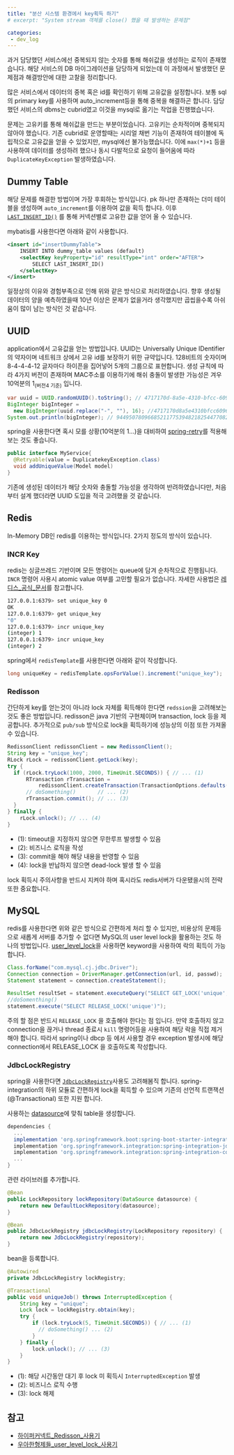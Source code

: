 ```yaml
---
title: "분산 시스템 환경에서 key획득 하기"
# excerpt: "System stream 객체를 close() 했을 때 발생하는 문제점"

categories:
 - dev_log
---
```

과거 담당했던 서비스에선 중복되지 않는 숫자를 통해 해쉬값을 생성하는 로직이 존재했습니다. 해당 서비스의 DB 마이그레이션을 담당하게 되었는데 이 과정에서 발생했던 문제점과 해결방안에 대한 고찰을 정리합니다.

많은 서비스에서 데이터의 중복 혹은 id를 확인하기 위해 고유값을 설정합니다. 보통 sql의 primary key를 사용하며 auto_increment등을 통해 중복을 해결하곤 합니다. 담당했던 서비스의 dbms는 cubrid였고 이것을 mysql로 옮기는 작업을 진행했습니다.

문제는 고유키를 통해 해쉬값을 만드는 부분이었습니다. 고유키는 순차적이며 중복되지 않아야 했습니다. 기존 cubrid로 운영할때는 시리얼 채번 기능이 존재하여 테이블에 독립적으로 고유값을 얻을 수 있었지만, mysql에선 불가능했습니다. 이에 `max(*)+1` 등을 사용하여 데이터를 생성하려 했으나 동시 다발적으로 요청이 들어옴에 따라 `DuplicateKeyException` 발생하였습니다. 

## Dummy Table

해당 문제를 해결한 방법이며 가장 후회하는 방식입니다. pk 하나만 존재하는 더미 테이블을 생성하며 `auto_increment`를 이용하여 값을 획득 합니다. 이후 [`LAST_INSERT_ID()`](https://dev.mysql.com/doc/refman/8.0/en/information-functions.html#function_last-insert-id) 를 통해 커넥션별로 고유한 값을 얻어 올 수 있습니다. 

mybatis를 사용한다면 아래와 같이 사용합니다.
```xml
<insert id="insertDummyTable">
    INSERT INTO dummy_table values (default)
    <selectKey keyProperty="id" resultType="int" order="AFTER">
        SELECT LAST_INSERT_ID()
    </selectKey>
</insert>
```

일정상의 이유와 경험부족으로 인해 위와 같은 방식으로 처리하였습니다. 향후 생성될 데이터의 양을 예측하였을때 10년 이상은 문제가 없을거라 생각했지만 곱씹을수록 아쉬움이 많이 남는 방식인 것 같습니다.

## UUID
application에서 고유값을 얻는 방법입니다. UUID는 Universally Unique IDentifier의 약자이며 네트워크 상에서 고유 id를 보장하기 위한 규약입니다. 128비트의 숫자이며 8-4-4-4-12 글자마다 하이픈을 집어넣어 5개의 그룹으로 표현합니다. 생성 규칙에 따라 4가지 버전이 존재하며 MAC주소를 이용하기에 해쉬 충돌이 발생한 가능성은 겨우 10억분의 1<sub>(버전4 기준)</sub> 입니다.

```java
var uuid = UUID.randomUUID().toString(); // 4717170d-8a5e-4310-bfcc-609649fdc666
BigInteger bigInteger = 
  new BigInteger(uuid.replace("-", ""), 16); //4717170d8a5e4310bfcc609649fdc666
System.out.println(bigInteger); // 94495078096685211775394821825447708262
```

spring을 사용한다면 혹시 모를 상황(10억분의 1...)을 대비하여 [spring-retry](https://docs.spring.io/spring-batch/docs/current/reference/html/retry.html)를 적용해보는 것도 좋습니다.

```java
public interface MyService{
  @Retryable(value = DuplicatekeyException.class)
  void addUniqueValue(Model model)
}
```

기존에 생성된 데이터가 해당 숫자와 충돌할 가능성을 생각하여 반려하였습니다만, 처음부터 설계 했더라면 UUID 도입을 적극 고려했을 것 같습니다.

## Redis 

In-Memory DB인 redis를 이용하는 방식입니다. 2가지 정도의 방식이 있습니다.

### INCR Key

redis는 싱글쓰레드 기반이며 모든 명령어는 queue에 담겨 순차적으로 진행됩니다. `INCR` 명령어 사용시 atomic value 여부를 고민할 필요가 없습니다. 자세한 사용법은 [레디스_공식_문서](https://redis.io/commands/incr/)를 참고합니다.

```bash
127.0.0.1:6379> set unique_key 0
OK
127.0.0.1:6379> get unique_key
"0"
127.0.0.1:6379> incr unique_key
(integer) 1
127.0.0.1:6379> incr unique_key
(integer) 2
```

spring에서 `redisTemplate`를 사용한다면 아래와 같이 작성합니다.
```java
long uniqueKey = redisTemplate.opsForValue().increment("unique_key");
```

### Redisson

간단하게 key를 얻는것이 아니라 lock 자체를 획득해야 한다면 `redssion`을 고려해보는 것도 좋은 방법입니다.
redisson은 java 기반의 구현체이며 transaction, lock 등을 제공합니다. 추가적으로 `pub/sub` 방식으로 lock을 획득하기에 성능상의 이점 또한 가져올 수 있습니다.

```java
RedissonClient redissonClient = new RedissonClient();
String key = "unique_key";
RLock rLock = redissonClient.getLock(key);
try {
  if (rLock.tryLock(1000, 2000, TimeUnit.SECONDS)) { // ... (1)
      RTransaction rTransaction =
          redissonClient.createTransaction(TransactionOptions.defaults().timeout(1000, SECONDS));
      // doSomething()       // ... (2)
      rTransaction.commit(); // ... (3)
  }
} finally {
    rLock.unlock(); // ... (4)
}
```
- (1): timeout을 지정하지 않으면 무한루프 발생할 수 있음
- (2): 비즈니스 로직을 작성
- (3): commit을 해야 해당 내용을 반영할 수 있음
- (4): lock을 반납하지 않으면 dead-lock 발생 할 수 있음

lock 획득시 주의사항을 반드시 지켜야 하며 혹시라도 redis서버가 다운됐을시의 전략 또한 중요합니다.

## MySQL
redis를 사용한다면 위와 같은 방식으로 간편하게 처리 할 수 있지만, 비용상의 문제등으로 새롭게 서버를 추가할 수 없다면 MySQL의 user level lock을 활용하는 것도 하나의 방법입니다. [user_level_lock](https://dev.mysql.com/doc/refman/5.7/en/locking-functions.html)을 사용하면 keyword을 사용하여 락의 획득이 가능합니다.

```java
Class.forName("com.mysql.cj.jdbc.Driver");
Connection connection = DriverManager.getConnection(url, id, passwd);
Statement statement = connection.createStatement();

ResultSet resultSet = statement.executeQuery("SELECT GET_LOCK('unique', 3)");
//doSomenthing()
statement.execute("SELECT RELEASE_LOCK('unique')");
```

주의 할 점은 반드시 `RELEASE_LOCK` 을 호출해야 한다는 점 입니다. 만약 호출하지 않고 connection을 끊거나 thread 종료시 `kill` 명령어등을 사용하여 해당 락을 직접 제거 해야 합니다. 따라서 spring이나 dbcp 등 에서 사용할 경우 exception 발생시에 해당 connection에서 RELEASE_LOCK 을 호출하도록 작성합니다.

### JdbcLockRegistry
spring을 사용한다면 [`JdbcLockRegistry`](https://docs.spring.io/spring-integration/reference/html/jdbc.html#jdbc-lock-registry)사용도 고려해봄직 합니다. spring-integration의 하위 모듈로 간편하게 lock을 획득할 수 있으며 기존의 선언적 트랜잭션(@Transactional) 또한 지원 합니다.

사용하는 [datasource](https://github.com/spring-projects/spring-integration/tree/v5.3.0.RELEASE/spring-integration-jdbc/src/main/resources/org/springframework/integration/jdbc)에 맞춰 table을 생성합니다.

```gradle
dependencies {
  ...
  implementation 'org.springframework.boot:spring-boot-starter-integration'
  implementation 'org.springframework.integration:spring-integration-jdbc'
  implementation 'org.springframework.integration:spring-integration-core'
  ...
}
```

관련 라이브러를 추가합니다.

```java
@Bean
public LockRepository lockRepository(DataSource datasource) {
    return new DefaultLockRepository(datasource);
}

@Bean
public JdbcLockRegistry jdbcLockRegistry(LockRepository repository) {
    return new JdbcLockRegistry(repository);
}
```

bean을 등록합니다.


```java
@Autowired
private JdbcLockRegistry lockRegistry;

@Transactional
public void uniqueJob() throws InterruptedException {
    String key = "unique";
    Lock lock = lockRegistry.obtain(key);
    try {
        if (lock.tryLock(5, TimeUnit.SECONDS)) { // ... (1)
          // doSomething() ... (2)
        }
    } finally {
        lock.unlock(); // ... (3)
    }
}
```

- (1): 해당 시간동안 대기 후 lock 미 획득시 `InterruptedException` 발생
- (2): 비즈니스 로직 수행
- (3): lock 해제

## 참고
- [하이퍼커넥트_Redisson_사용기](https://hyperconnect.github.io/2019/11/15/redis-distributed-lock-1.html)
- [우아한형제들_user_level_lock_사용기](https://techblog.woowahan.com/2631/)
